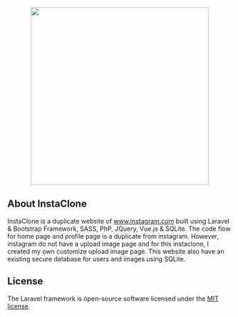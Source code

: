 <p align="center"><img src="https://d.newsweek.com/en/full/1512713/instagram-crashing-down-black-screen-not-working-wont-open-when-fixed-offline-facebook-problems.jpg?w=1600&h=1600&q=88&f=23649f2cfdab1a3c161944e3f4c41680" width="400"></p>

## About InstaClone

InstaClone is a duplicate website of www.instagram.com built using Laravel & Bootstrap Framework, SASS, PhP, JQuery, Vue.js & SQLite. The code flow for home page and profile page is a duplicate from instagram. However, instagram do not have a upload image page and for this instaclone, I created my own customize upload image page. This website also have an existing secure database for users and images using SQLite.

## License

The Laravel framework is open-source software licensed under the [MIT license](https://opensource.org/licenses/MIT).
